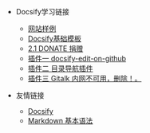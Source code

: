 <!-- _navbar.md -->

* Docsify学习链接
  * [网站样例](https://github.com/docsifyjs/awesome-docsify#showcase)
  * [Docsify基础模板](https://github.com/boxtrade/docsify_sample)
  * [2.1 DONATE 捐赠](donate/README.md)
  * [插件一  docsify-edit-on-github ](https://chengit1763113879qq.github.io/docsify-edit-on-github/#/?id=docsify-edit-on-github)
  * [插件二  目录导航插件 ](https://github.com/imyelo/docsify-pagination/blob/master/readme.md)
  * [插件三  Gitalk 内网不可用，删除！。 ](https://docsify.js.org/#/zh-cn/plugins?id=gitalk)

* 友情链接
  * [Docsify](https://docsify.js.org/#/zh-cn/)
  * [Markdown 基本语法](https://markdown.com.cn/basic-syntax/)

